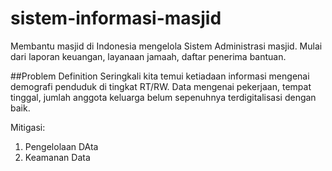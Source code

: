 # sistem-informasi-masjid
Membantu masjid di Indonesia mengelola Sistem Administrasi masjid. Mulai dari laporan keuangan, layanaan jamaah, daftar penerima bantuan.

##Problem Definition
Seringkali kita temui ketiadaan informasi mengenai demografi penduduk di tingkat RT/RW. Data mengenai pekerjaan, tempat tinggal, jumlah anggota keluarga belum sepenuhnya terdigitalisasi dengan baik.

Mitigasi:
1. Pengelolaan DAta
2. Keamanan Data
